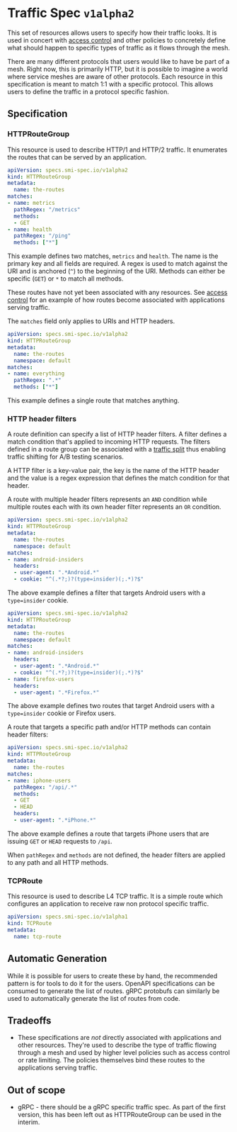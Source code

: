 # Traffic Spec `v1alpha2`

This set of resources allows users to specify how their traffic looks. It is
used in concert with [access control](traffic-access-control.md) and other
policies to concretely define what should happen to specific types of traffic
as it flows through the mesh.

There are many different protocols that users would like to have be part of a
mesh. Right now, this is primarily HTTP, but it is possible to imagine a world
where service meshes are aware of other protocols. Each resource in this
specification is meant to match 1:1 with a specific protocol. This allows users
to define the traffic in a protocol specific fashion.

## Specification

### HTTPRouteGroup

This resource is used to describe HTTP/1 and HTTP/2 traffic. It enumerates the
routes that can be served by an application.

```yaml
apiVersion: specs.smi-spec.io/v1alpha2
kind: HTTPRouteGroup
metadata:
  name: the-routes
matches:
- name: metrics
  pathRegex: "/metrics"
  methods:
  - GET
- name: health
  pathRegex: "/ping"
  methods: ["*"]
```

This example defines two matches, `metrics` and `health`. The name is the
primary key and all fields are required. A regex is used to match against the
URI and is anchored (`^`) to the beginning of the URI. Methods can either be
specific (`GET`) or `*` to match all methods.

These routes have not yet been associated with any resources. See
[access control](traffic-access-control.md) for an example of how routes become
associated with applications serving traffic.

The `matches` field only applies to URIs and HTTP headers.

```yaml
apiVersion: specs.smi-spec.io/v1alpha2
kind: HTTPRouteGroup
metadata:
  name: the-routes
  namespace: default
matches:
- name: everything
  pathRegex: ".*"
  methods: ["*"]
```

This example defines a single route that matches anything.

### HTTP header filters

A route definition can specify a list of HTTP header filters.
A filter defines a match condition that's applied to incoming HTTP requests.
The filters defined in a route group can be associated with a
[traffic split](traffic-split.md) thus enabling traffic shifting
for A/B testing scenarios.

A HTTP filter is a key-value pair, the key is the name of the HTTP header and
the value is a regex expression that defines the match condition for that header.

A route with multiple header filters represents an `AND` condition while multiple
routes each with its own header filter represents an `OR` condition.

```yaml
apiVersion: specs.smi-spec.io/v1alpha2
kind: HTTPRouteGroup
metadata:
  name: the-routes
  namespace: default
matches:
- name: android-insiders
  headers:
  - user-agent: ".*Android.*"
  - cookie: "^(.*?;)?(type=insider)(;.*)?$"
```

The above example defines a filter that targets Android users with a
`type=insider` cookie.

```yaml
apiVersion: specs.smi-spec.io/v1alpha2
kind: HTTPRouteGroup
metadata:
  name: the-routes
  namespace: default
matches:
- name: android-insiders
  headers:
  - user-agent: ".*Android.*"
  - cookie: "^(.*?;)?(type=insider)(;.*)?$"
- name: firefox-users
  headers:
  - user-agent: ".*Firefox.*"
```

The above example defines two routes that target Android users with a `type=insider`
cookie or Firefox users.

A route that targets a specific path and/or HTTP methods can contain header filters:

```yaml
apiVersion: specs.smi-spec.io/v1alpha2
kind: HTTPRouteGroup
metadata:
  name: the-routes
matches:
- name: iphone-users
  pathRegex: "/api/.*"
  methods:
  - GET
  - HEAD
  headers:
  - user-agent: ".*iPhone.*"
```

The above example defines a route that targets iPhone users that are issuing
`GET` or `HEAD` requests to `/api`.

When `pathRegex` and `methods` are not defined, the header filters are applied
to any path and all HTTP methods.

### TCPRoute

This resource is used to describe L4 TCP traffic. It is a simple route which configures
an application to receive raw non protocol specific traffic.

```yaml
apiVersion: specs.smi-spec.io/v1alpha1
kind: TCPRoute
metadata:
  name: tcp-route
```

## Automatic Generation

While it is possible for users to create these by hand, the recommended pattern
is for tools to do it for the users. OpenAPI specifications can be consumed to
generate the list of routes. gRPC protobufs can similarly be used to
automatically generate the list of routes from code.

## Tradeoffs

* These specifications are *not* directly associated with applications and other
  resources. They're used to describe the type of traffic flowing through a mesh
  and used by higher level policies such as access control or rate limiting. The
  policies themselves bind these routes to the applications serving traffic.

## Out of scope

* gRPC - there should be a gRPC specific traffic spec. As part of the first
  version, this has been left out as HTTPRouteGroup can be used in the interim.
